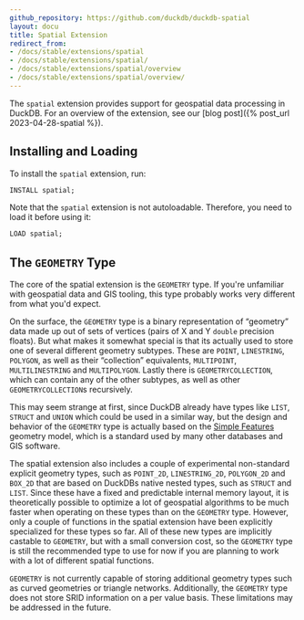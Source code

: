 ```yaml
---
github_repository: https://github.com/duckdb/duckdb-spatial
layout: docu
title: Spatial Extension
redirect_from:
- /docs/stable/extensions/spatial
- /docs/stable/extensions/spatial/
- /docs/stable/extensions/spatial/overview
- /docs/stable/extensions/spatial/overview/
---
```


The `spatial` extension provides support for geospatial data processing in DuckDB.
For an overview of the extension, see our [blog post]({% post_url 2023-04-28-spatial %}).

## Installing and Loading

To install the `spatial` extension, run:

```sql
INSTALL spatial;
```

Note that the `spatial` extension is not autoloadable.
Therefore, you need to load it before using it:

```sql
LOAD spatial;
```

## The `GEOMETRY` Type

The core of the spatial extension is the `GEOMETRY` type. If you're unfamiliar with geospatial data and GIS tooling, this type probably works very different from what you'd expect.

On the surface, the `GEOMETRY` type is a binary representation of “geometry” data made up out of sets of vertices (pairs of X and Y `double` precision floats). But what makes it somewhat special is that its actually used to store one of several different geometry subtypes. These are `POINT`, `LINESTRING`, `POLYGON`, as well as their “collection” equivalents, `MULTIPOINT`, `MULTILINESTRING` and `MULTIPOLYGON`. Lastly there is `GEOMETRYCOLLECTION`, which can contain any of the other subtypes, as well as other `GEOMETRYCOLLECTION`s recursively.

This may seem strange at first, since DuckDB already have types like `LIST`, `STRUCT` and `UNION` which could be used in a similar way, but the design and behavior of the `GEOMETRY` type is actually based on the [Simple Features](https://en.wikipedia.org/wiki/Simple_Features) geometry model, which is a standard used by many other databases and GIS software.

The spatial extension also includes a couple of experimental non-standard explicit geometry types, such as `POINT_2D`, `LINESTRING_2D`, `POLYGON_2D` and `BOX_2D` that are based on DuckDBs native nested types, such as `STRUCT` and `LIST`. Since these have a fixed and predictable internal memory layout, it is theoretically possible to optimize a lot of geospatial algorithms to be much faster when operating on these types than on the `GEOMETRY` type. However, only a couple of functions in the spatial extension have been explicitly specialized for these types so far. All of these new types are implicitly castable to `GEOMETRY`, but with a small conversion cost, so the `GEOMETRY` type is still the recommended type to use for now if you are planning to work with a lot of different spatial functions.

`GEOMETRY` is not currently capable of storing additional geometry types such as curved geometries or triangle networks. Additionally, the `GEOMETRY` type does not store SRID information on a per value basis. These limitations may be addressed in the future.
